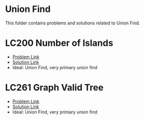 # Union Find
This folder contains problems and solutions related to Union Find.

# LC200 Number of Islands
* [Problem Link](https://leetcode.com/problems/number-of-islands/)
* [Solution Link](../../LC0201_0300/LC0200_NumberOfIslands.java)
* Ideal: Union Find, very primary union find

# LC261 Graph Valid Tree
* [Problem Link](https://leetcode.com/problems/graph-valid-tree/)
* [Solution Link](../../LC0201_0300/LC0261_GraphValidTree.java)
* Ideal: Union Find, very primary union find